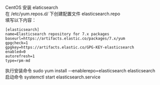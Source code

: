 CentOS 安装 elaticsearch  
在 /etc/yum.repos.d/ 下创建配置文件 elasticsearch.repo  
填写以下内容：  
```  
[elasticsearch]
name=Elasticsearch repository for 7.x packages
baseurl=https://artifacts.elastic.co/packages/7.x/yum
gpgcheck=1
gpgkey=https://artifacts.elastic.co/GPG-KEY-elasticsearch
enabled=0
autorefresh=1
type=rpm-md
```  
执行安装命令 sudo yum install --enablerepo=elasticsearch elasticsearch  
启动命令 systemctl start elasticsearch.service  
